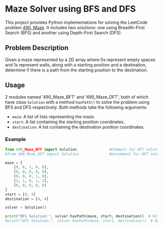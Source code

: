 # Maze Solver using BFS and DFS

This project provides Python implementations for solving the LeetCode problem [490. Maze](https://leetcode.com/problems/the-maze/). It includes two solutions: one using Breadth-First Search (BFS) and another using Depth-First Search (DFS).

## Problem Description
Given a maze represented by a 2D array where 0s represent empty spaces and 1s represent walls, along with a starting position and a destination, determine if there is a path from the starting position to the destination. 

## Usage
2 modules named '490_Maze_BFT' and '490_Maze_DFT', both of which have class `Solution` with a method `hasPath()` to solve the problem using BFS and DFS respectively. Both methods take the following arguments:
- `maze`: A list of lists representing the maze.
- `start`: A list containing the starting position coordinates.
- `destination`: A list containing the destination position coordinates.

### Example
```python
from 490_Maze_BFT import Solution               #Comment for DFT solution
#from 490_Maze_DFT import Solution              #Uncomment for DFT solution

maze = [
    [0, 0, 1, 0, 0],
    [0, 0, 0, 0, 0],
    [0, 0, 0, 1, 0],
    [1, 1, 0, 1, 1],
    [0, 0, 0, 0, 0]
]
start = [0, 4]
destination = [4, 4]

solver = Solution()

print("BFS Solution:", solver.hasPath(maze, start, destination))  # Output: True             # Comment for DFT solution
#print("DFS Solution:", solver.hasPath(maze, start, destination))  # Output: True        # Uncomment for DFT solution
